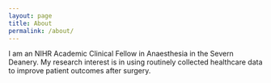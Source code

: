 ```yaml
---
layout: page
title: About
permalink: /about/
---
```


I am an NIHR Academic Clinical Fellow in Anaesthesia in the Severn Deanery. My research interest is in using routinely collected healthcare data to improve patient outcomes after surgery.
